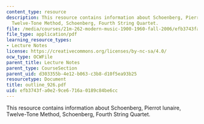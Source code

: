 ```yaml
---
content_type: resource
description: This resource contains information about Schoenberg, Pierrot lunaire,
  Twelve-Tone Method, Schoenberg, Fourth String Quartet.
file: /media/courses/21m-262-modern-music-1900-1960-fall-2006/efb3743fa0e29ce6716a0189c84be6cc_outline_926.pdf
file_type: application/pdf
learning_resource_types:
- Lecture Notes
license: https://creativecommons.org/licenses/by-nc-sa/4.0/
ocw_type: OCWFile
parent_title: Lecture Notes
parent_type: CourseSection
parent_uid: d303355b-4e12-b063-c3b8-d10f5ea93b25
resourcetype: Document
title: outline_926.pdf
uid: efb3743f-a0e2-9ce6-716a-0189c84be6cc
---
```

This resource contains information about Schoenberg, Pierrot lunaire, Twelve-Tone Method, Schoenberg, Fourth String Quartet.